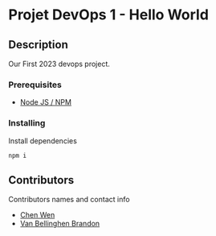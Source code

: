 # Projet DevOps 1 - Hello World

## Description

Our First 2023 devops project.

### Prerequisites

-   [Node JS / NPM](https://nodejs.org/en/)

### Installing

Install dependencies

```
npm i
```

## Contributors

Contributors names and contact info

-   [Chen Wen](https://github.com/Cwen28)
-   [Van Bellinghen Brandon](https://github.com/BrandonVB11)
